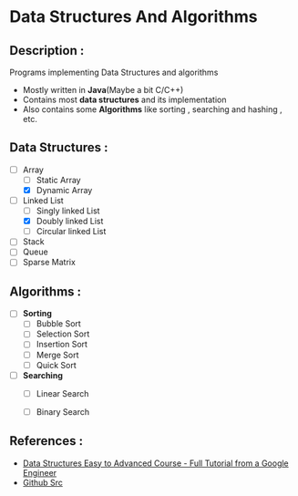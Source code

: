 # Data Structures And Algorithms 

## Description :

Programs implementing Data Structures and algorithms
 
 -  Mostly written in **Java**(Maybe a bit C/C++)
 -  Contains most **data structures** and its implementation
 -  Also contains some **Algorithms** like sorting , searching and hashing , etc.
  
 ## Data Structures : 
  - [ ] Array
    - [ ] Static Array
    - [x] Dynamic Array 
  - [ ] Linked List
    - [ ] Singly linked List 
    - [x] Doubly linked List 
    - [ ] Circular linked List
- [ ] Stack
- [ ] Queue
- [ ] Sparse Matrix

## Algorithms :
- [ ] **Sorting** 
  - [ ] Bubble Sort
  - [ ] Selection Sort
  - [ ] Insertion Sort
  - [ ] Merge Sort
  - [ ] Quick Sort
- [ ] **Searching**
  - [ ] Linear Search
  - [ ] Binary Search 






## References :
-  [Data Structures Easy to Advanced Course - Full Tutorial from a Google Engineer](https://www.youtube.com/watch?v=RBSGKlAvoiM)
-  [Github Src](https://github.com/williamfiset/Algorithms/tree/master/src/main/java/com/williamfiset/algorithms/datastructures)